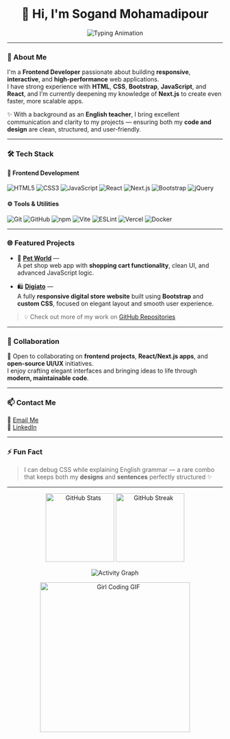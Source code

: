 <h1 align="center">👋 Hi, I'm Sogand Mohamadipour</h1>

<p align="center">
  <img src="https://readme-typing-svg.herokuapp.com?size=22&center=true&vCenter=true&width=650&lines=💻+Frontend+Developer;🎨+HTML+%7C+CSS+%7C+Bootstrap+%7C+JavaScript;⚛️+React+Developer;🚀+Learning+Next.js+to+Build+Modern+Web+Apps" alt="Typing Animation">
</p>

---

### 💫 About Me  
I'm a **Frontend Developer** passionate about building **responsive**, **interactive**, and **high-performance** web applications.  
I have strong experience with **HTML**, **CSS**, **Bootstrap**, **JavaScript**, and **React**, and I’m currently deepening my knowledge of **Next.js** to create even faster, more scalable apps.  

✨ With a background as an **English teacher**, I bring excellent communication and clarity to my projects — ensuring both my **code and design** are clean, structured, and user-friendly.  

---

### 🛠 Tech Stack  

#### 🎨 Frontend Development  
![HTML5](https://img.shields.io/badge/HTML5-E34F26?style=for-the-badge&logo=html5&logoColor=white)
![CSS3](https://img.shields.io/badge/CSS3-1572B6?style=for-the-badge&logo=css3&logoColor=white)
![JavaScript](https://img.shields.io/badge/JavaScript-F7DF1E?style=for-the-badge&logo=javascript&logoColor=black)
![React](https://img.shields.io/badge/React-20232A?style=for-the-badge&logo=react&logoColor=61DAFB)
![Next.js](https://img.shields.io/badge/Next.js-000000?style=for-the-badge&logo=nextdotjs&logoColor=white)
![Bootstrap](https://img.shields.io/badge/Bootstrap-7952B3?style=for-the-badge&logo=bootstrap&logoColor=white)
![jQuery](https://img.shields.io/badge/jQuery-0769AD?style=for-the-badge&logo=jquery&logoColor=white)

#### ⚙️ Tools & Utilities  
![Git](https://img.shields.io/badge/Git-F05032?style=for-the-badge&logo=git&logoColor=white)
![GitHub](https://img.shields.io/badge/GitHub-181717?style=for-the-badge&logo=github&logoColor=white)
![npm](https://img.shields.io/badge/npm-CB3837?style=for-the-badge&logo=npm&logoColor=white)
![Vite](https://img.shields.io/badge/Vite-%23646CFF.svg?style=for-the-badge&logo=vite&logoColor=white)
![ESLint](https://img.shields.io/badge/ESLint-4B32C3?style=for-the-badge&logo=eslint&logoColor=white)
![Vercel](https://img.shields.io/badge/Vercel-000000?style=for-the-badge&logo=vercel&logoColor=white)
![Docker](https://img.shields.io/badge/Docker-2496ED?style=for-the-badge&logo=docker&logoColor=white)

---

### 🌐 Featured Projects  

- 🐾 **[Pet World](https://github.com/Sogand-mohamadiPour/pet-world)** —  
  A pet shop web app with **shopping cart functionality**, clean UI, and advanced JavaScript logic.  

- 🛍️ **[Digiato](https://github.com/Sogand-mohamadiPour/digito)** —  
  A fully **responsive digital store website** built using **Bootstrap** and **custom CSS**, focused on elegant layout and smooth user experience.

> 💡 Check out more of my work on [GitHub Repositories](https://github.com/Sogand-mohamadiPour?tab=repositories)

---

### 🤝 Collaboration  
💞️ Open to collaborating on **frontend projects**, **React/Next.js apps**, and **open-source UI/UX** initiatives.  
I enjoy crafting elegant interfaces and bringing ideas to life through **modern, maintainable code**.  

---

### 📫 Contact Me  
📧 [Email Me](mailto:sogandmohamadipour7@gmail.com)  
💼 [LinkedIn](https://www.linkedin.com/in/sogand-mohamadipour-93125a268)  

---

### ⚡ Fun Fact  
> I can debug CSS while explaining English grammar — a rare combo that keeps both my **designs** and **sentences** perfectly structured ✨  

---

<p align="center">
  <img src="https://github-readme-stats.vercel.app/api?username=Sogand-mohamadiPour&show_icons=true&theme=tokyonight" height="160" alt="GitHub Stats" />
  <img src="https://github-readme-streak-stats.herokuapp.com/?user=Sogand-mohamadiPour&theme=tokyonight" height="160" alt="GitHub Streak" />
</p>

<p align="center">
  <img src="https://github-readme-activity-graph.vercel.app/graph?username=Sogand-mohamadiPour&theme=tokyo-night&area=true&hide_border=true" alt="Activity Graph">
</p>

<p align="center">
  <img src="https://media.giphy.com/media/L1R1tvI9svkIWwpVYr/giphy.gif" width="350" alt="Girl Coding GIF">
</p>
